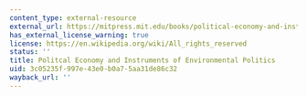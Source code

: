 ```yaml
---
content_type: external-resource
external_url: https://mitpress.mit.edu/books/political-economy-and-instruments-environmental-politics
has_external_license_warning: true
license: https://en.wikipedia.org/wiki/All_rights_reserved
status: ''
title: Politcal Economy and Instruments of Environmental Politics
uid: 3c05235f-997e-43e0-b0a7-5aa31de86c32
wayback_url: ''
---
```

